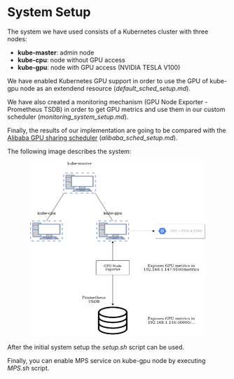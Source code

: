 # System Setup

The system we have used consists of a Kubernetes cluster with three nodes:
- __kube-master__: admin node
- __kube-cpu__: node without GPU access
- __kube-gpu__: node with GPU access (NVIDIA TESLA V100)

We have enabled Kubernetes GPU support in order to use the GPU of kube-gpu node as an extendend resource (*default_sched_setup.md*).

We have also created a monitoring mechanism (GPU Node Exporter - Prometheus TSDB) in order to get GPU metrics and use them in our custom scheduler (*monitoring_system_setup.md*).

Finally, the results of our implementation are going to be compared with the [Alibaba GPU sharing scheduler](https://github.com/AliyunContainerService/gpushare-scheduler-extender) (*alibaba_sched_setup.md*).

The following image describes the system:

<p align="center">
    <img src="cluster-image.png" width="400" height="400">
</p>

After the initial system setup the *setup.sh* script can be used.

Finally, you can enable MPS service on kube-gpu node by executing *MPS.sh* script.

